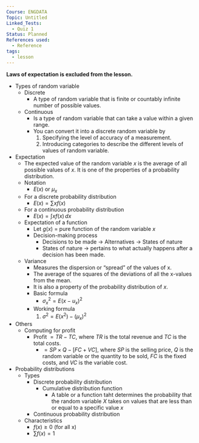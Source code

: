 ```yaml
---
Course: ENGDATA
Topic: Untitled
Linked_Tests:
  - Quiz 1
Status: Planned
References used:
  - Reference
tags:
  - lesson
---
```


**Laws of expectation is excluded from the lesson.**

- Types of random variable
	- Discrete
		- A type of random variable that is finite or countably infinite number of possible values.
	- Continuous
		- Is a type of random variable that can take a value within a given range.
		- You can convert it into a discrete random variable by
			1. Specifying the level of accuracy of a measurement.
			2. Introducing categories to describe the different levels of values of random variable.
- Expectation
	- The expected value of the random variable $x$ is the average of all possible values of $x$. It is one of the properties of a probability distribution.
	- Notation
		- $E(x)$ or $\mu_x$
	- For a discrete probability distribution
		- $E(x)=\sum x f(x)$
	- For a continuous probability distribution
		- $E(x)=\int xf(x) \, dx$
	- Expectation of a function
		- Let $g(x)$ = pure function of the random variable $x$
		- Decision-making process
			- Decisions to be made → Alternatives → States of nature
			- States of nature → pertains to what actually happens after a decision has been made.
	- Variance
		- Measures the dispersion or “spread” of the values of x.
		- The average of the squares of the deviations of all the x-values from the mean.
		- It is also a property of the probability distribution of $x$.
		- Basic formula
			- $\sigma^2_{x}=E(x-u_{x})^2$
		- Working formula
			1. $\sigma^2=E(x^2)-(\mu_{x})^2$
- Others
	- Computing for profit
		- Profit $= TR-TC$, where $TR$ is the total revenue and $TC$ is the total costs.
			- $=SP \times Q -[FC+VC]$, where $SP$ is the selling price, $Q$ is the random variable or the quantity to be sold, $FC$ is the fixed costs, and $VC$ is the variable cost.
- Probability distributions
	- Types
		- Discrete probability distribution
			- Cumulative distribution function
				- A table or a function taht determines the probability that the random variable $X$ takes on values that are less than or equal to a specific value $x$
		- Continuous probability distribution
	- Characteristics
		- $f(x)\geq 0$ (for all x)
		- $\sum f(x)=1$